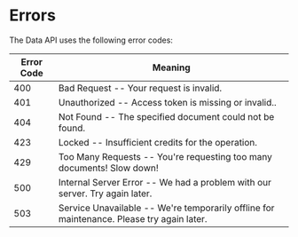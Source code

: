# Errors

The Data API uses the following error codes:

Error Code | Meaning
---------- | -------
400 | Bad Request -- Your request is invalid.
401 | Unauthorized -- Access token is missing or invalid..
404 | Not Found -- The specified document could not be found.
423 | Locked -- Insufficient credits for the operation.
429 | Too Many Requests -- You're requesting too many documents! Slow down!
500 | Internal Server Error -- We had a problem with our server. Try again later.
503 | Service Unavailable -- We're temporarily offline for maintenance. Please try again later.
